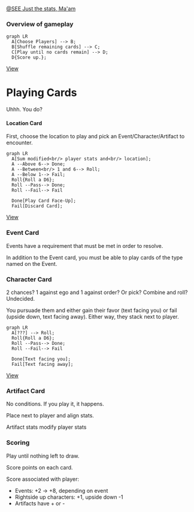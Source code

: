 [@SEE Just the stats, Ma'am](https://hackmd.io/s/ryiNjY5Ym)

### Overview of gameplay
```mermaid
graph LR
  A[Choose Players] --> B;
  B[Shuffle remaining cards] --> C;
  C[Play until no cards remain] --> D;
  D{Score up.};
```
[View](https://mermaidjs.github.io/mermaid-live-editor/#/edit/eyJjb2RlIjoiZ3JhcGggTFJcbiAgQVtDaG9vc2UgUGxheWVyc10gLS0-IEI7XG4gIEJbU2h1ZmZsZSByZW1haW5pbmcgY2FyZHNdIC0tPiBDO1xuICBDW1BsYXkgdW50aWwgbm8gY2FyZHMgcmVtYWluXSAtLT4gRDtcbiAgRHtTY29yZSB1cC59OyIsIm1lcm1haWQiOnsidGhlbWUiOiJkZWZhdWx0In19)

# Playing Cards
Uhhh. You do?

#### Location Card
First, choose the location to play and pick an Event/Character/Artifact to encounter.
```mermaid
graph LR
  A[Sum modified<br/> player stats and<br/> location];
  A --Above 6--> Done;
  A --Between<br/> 1 and 6--> Roll;
  A --Below 1--> Fail;
  Roll{Roll a D6};
  Roll --Pass--> Done;
  Roll --Fail--> Fail

  Done[Play Card Face-Up];
  Fail[Discard Card];
```
[View](https://mermaidjs.github.io/mermaid-live-editor/#/edit/eyJjb2RlIjoiZ3JhcGggTFJcbiAgQVtTdW0gbW9kaWZpZWQ8YnIvPiBwbGF5ZXIgc3RhdHMgYW5kPGJyLz4gbG9jYXRpb25dO1xuICBBIC0tQWJvdmUgNi0tPiBEb25lO1xuICBBIC0tQmV0d2Vlbjxici8-IDEgYW5kIDYtLT4gUm9sbDtcbiAgQSAtLUJlbG93IDEtLT4gRmFpbDtcbiAgUm9sbHtSb2xsIGEgRDZ9O1xuICBSb2xsIC0tUGFzcy0tPiBEb25lO1xuICBSb2xsIC0tRmFpbC0tPiBGYWlsXG5cbiAgRG9uZVtQbGF5IENhcmQgRmFjZS1VcF07XG4gIEZhaWxbRGlzY2FyZCBDYXJkXTsiLCJtZXJtYWlkIjp7InRoZW1lIjoiZGVmYXVsdCJ9fQ)

### Event Card
Events have a requirement that must be met in order to resolve.

In addition to the Event card, you must be able to play cards of the type named on the Event.

### Character Card
2 chances? 1 against ego and 1 against order? Or pick?
Combine and roll? Undecided.

You pursuade them and either gain their favor (text facing you) or fail (upside down, text facing away). Either way, they stack next to player.

```mermaid
graph LR
  A[???] --> Roll;
  Roll{Roll a D6};
  Roll --Pass--> Done;
  Roll --Fail--> Fail

  Done[Text facing you];
  Fail[Text facing away];
```
[View](https://mermaidjs.github.io/mermaid-live-editor/#/edit/eyJjb2RlIjoiZ3JhcGggTFJcbiAgQVs_Pz9dIC0tPiBSb2xsO1xuICBSb2xse1JvbGwgYSBENn07XG4gIFJvbGwgLS1QYXNzLS0-IERvbmU7XG4gIFJvbGwgLS1GYWlsLS0-IEZhaWxcblxuICBEb25lW1RleHQgZmFjaW5nIHlvdV07XG4gIEZhaWxbVGV4dCBmYWNpbmcgYXdheV07IiwibWVybWFpZCI6eyJ0aGVtZSI6ImRlZmF1bHQifX0)

### Artifact Card
No conditions. If you play it, it happens.

Place next to player and align stats.

Artifact stats modify player stats


### Scoring
Play until nothing left to draw.

Score points on each card.

Score associated with player:
* Events: +2 -> +8, depending on event
* Rightside up characters: +1, upside down -1
* Artifacts have + or -
